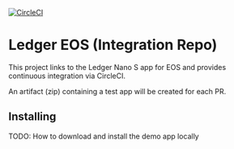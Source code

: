 [![CircleCI](https://circleci.com/gh/ZondaX/ledger-eos.svg?style=svg)](https://circleci.com/gh/ZondaX/ledger-eos)

# Ledger EOS (Integration Repo)

This project links to the Ledger Nano S app for EOS and provides continuous integration via CircleCI.

An artifact (zip) containing a test app will be created for each PR.

## Installing

TODO: How to download and install the demo app locally

